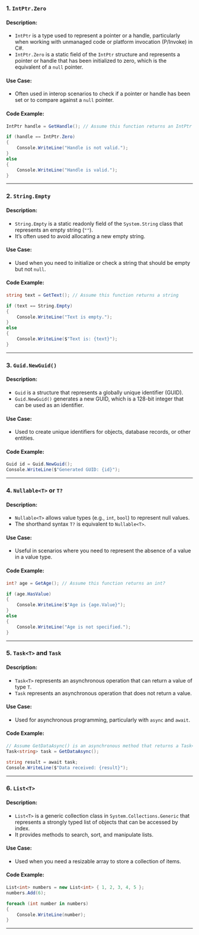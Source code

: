 
### **1. `IntPtr.Zero`**

#### **Description:**
- `IntPtr` is a type used to represent a pointer or a handle, particularly when working with unmanaged code or platform invocation (P/Invoke) in C#.
- `IntPtr.Zero` is a static field of the `IntPtr` structure and represents a pointer or handle that has been initialized to zero, which is the equivalent of a `null` pointer.

#### **Use Case:**
- Often used in interop scenarios to check if a pointer or handle has been set or to compare against a `null` pointer.

#### **Code Example:**
```csharp
IntPtr handle = GetHandle(); // Assume this function returns an IntPtr

if (handle == IntPtr.Zero)
{
    Console.WriteLine("Handle is not valid.");
}
else
{
    Console.WriteLine("Handle is valid.");
}
```

---

### **2. `String.Empty`**

#### **Description:**
- `String.Empty` is a static readonly field of the `System.String` class that represents an empty string (`""`).
- It’s often used to avoid allocating a new empty string.

#### **Use Case:**
- Used when you need to initialize or check a string that should be empty but not `null`.

#### **Code Example:**
```csharp
string text = GetText(); // Assume this function returns a string

if (text == String.Empty)
{
    Console.WriteLine("Text is empty.");
}
else
{
    Console.WriteLine($"Text is: {text}");
}
```

---

### **3. `Guid.NewGuid()`**

#### **Description:**
- `Guid` is a structure that represents a globally unique identifier (GUID).
- `Guid.NewGuid()` generates a new GUID, which is a 128-bit integer that can be used as an identifier.

#### **Use Case:**
- Used to create unique identifiers for objects, database records, or other entities.

#### **Code Example:**
```csharp
Guid id = Guid.NewGuid();
Console.WriteLine($"Generated GUID: {id}");
```

---

### **4. `Nullable<T>` or `T?`**

#### **Description:**
- `Nullable<T>` allows value types (e.g., `int`, `bool`) to represent null values.
- The shorthand syntax `T?` is equivalent to `Nullable<T>`.

#### **Use Case:**
- Useful in scenarios where you need to represent the absence of a value in a value type.

#### **Code Example:**
```csharp
int? age = GetAge(); // Assume this function returns an int?

if (age.HasValue)
{
    Console.WriteLine($"Age is {age.Value}");
}
else
{
    Console.WriteLine("Age is not specified.");
}
```

---

### **5. `Task<T>` and `Task`**

#### **Description:**
- `Task<T>` represents an asynchronous operation that can return a value of type `T`.
- `Task` represents an asynchronous operation that does not return a value.

#### **Use Case:**
- Used for asynchronous programming, particularly with `async` and `await`.

#### **Code Example:**
```csharp
// Assume GetDataAsync() is an asynchronous method that returns a Task<string>
Task<string> task = GetDataAsync();

string result = await task;
Console.WriteLine($"Data received: {result}");
```

---

### **6. `List<T>`**

#### **Description:**
- `List<T>` is a generic collection class in `System.Collections.Generic` that represents a strongly typed list of objects that can be accessed by index.
- It provides methods to search, sort, and manipulate lists.

#### **Use Case:**
- Used when you need a resizable array to store a collection of items.

#### **Code Example:**
```csharp
List<int> numbers = new List<int> { 1, 2, 3, 4, 5 };
numbers.Add(6);

foreach (int number in numbers)
{
    Console.WriteLine(number);
}
```

---

